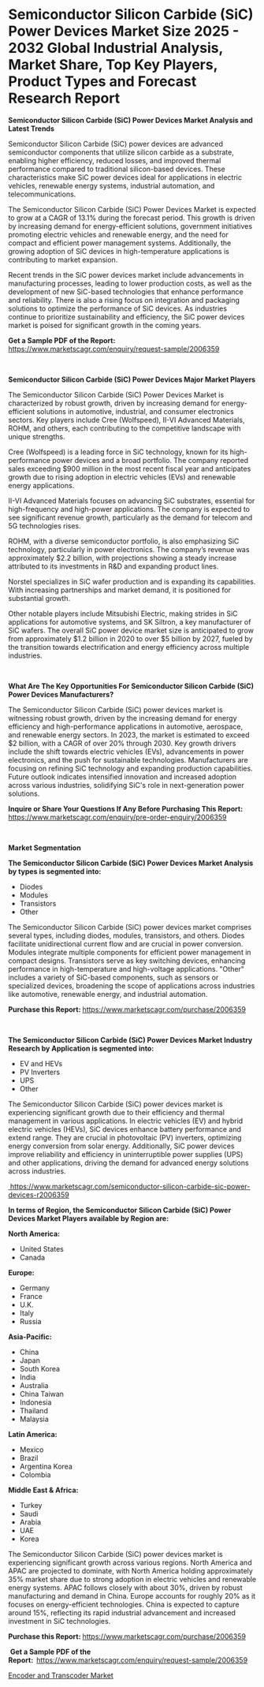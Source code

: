 <p><h1>Semiconductor Silicon Carbide (SiC) Power Devices Market Size 2025 - 2032 Global Industrial Analysis, Market Share, Top Key Players, Product Types and Forecast Research Report</h1></p><p><strong>Semiconductor Silicon Carbide (SiC) Power Devices Market Analysis and Latest Trends</strong></p>
<p><p>Semiconductor Silicon Carbide (SiC) power devices are advanced semiconductor components that utilize silicon carbide as a substrate, enabling higher efficiency, reduced losses, and improved thermal performance compared to traditional silicon-based devices. These characteristics make SiC power devices ideal for applications in electric vehicles, renewable energy systems, industrial automation, and telecommunications.</p><p>The Semiconductor Silicon Carbide (SiC) Power Devices Market is expected to grow at a CAGR of 13.1% during the forecast period. This growth is driven by increasing demand for energy-efficient solutions, government initiatives promoting electric vehicles and renewable energy, and the need for compact and efficient power management systems. Additionally, the growing adoption of SiC devices in high-temperature applications is contributing to market expansion.</p><p>Recent trends in the SiC power devices market include advancements in manufacturing processes, leading to lower production costs, as well as the development of new SiC-based technologies that enhance performance and reliability. There is also a rising focus on integration and packaging solutions to optimize the performance of SiC devices. As industries continue to prioritize sustainability and efficiency, the SiC power devices market is poised for significant growth in the coming years.</p></p>
<p><strong>Get a Sample PDF of the Report:&nbsp;</strong> <a href="https://www.marketscagr.com/enquiry/request-sample/2006359?utm_campaign=2485&utm_medium=2&utm_source=Github&utm_content=ia&utm_term=07042025&utm_id=semiconductor-silicon-carbide-sic-power-devices">https://www.marketscagr.com/enquiry/request-sample/2006359</a></p>
<p>&nbsp;</p>
<p><strong>Semiconductor Silicon Carbide (SiC) Power Devices Major Market Players</strong></p>
<p><p>The Semiconductor Silicon Carbide (SiC) Power Devices Market is characterized by robust growth, driven by increasing demand for energy-efficient solutions in automotive, industrial, and consumer electronics sectors. Key players include Cree (Wolfspeed), II-VI Advanced Materials, ROHM, and others, each contributing to the competitive landscape with unique strengths.</p><p>Cree (Wolfspeed) is a leading force in SiC technology, known for its high-performance power devices and a broad portfolio. The company reported sales exceeding $900 million in the most recent fiscal year and anticipates growth due to rising adoption in electric vehicles (EVs) and renewable energy applications. </p><p>II-VI Advanced Materials focuses on advancing SiC substrates, essential for high-frequency and high-power applications. The company is expected to see significant revenue growth, particularly as the demand for telecom and 5G technologies rises. </p><p>ROHM, with a diverse semiconductor portfolio, is also emphasizing SiC technology, particularly in power electronics. The company’s revenue was approximately $2.2 billion, with projections showing a steady increase attributed to its investments in R&D and expanding product lines.</p><p>Norstel specializes in SiC wafer production and is expanding its capabilities. With increasing partnerships and market demand, it is positioned for substantial growth.</p><p>Other notable players include Mitsubishi Electric, making strides in SiC applications for automotive systems, and SK Siltron, a key manufacturer of SiC wafers. The overall SiC power device market size is anticipated to grow from approximately $1.2 billion in 2020 to over $5 billion by 2027, fueled by the transition towards electrification and energy efficiency across multiple industries.</p></p>
<p>&nbsp;</p>
<p><strong>What Are The Key Opportunities For Semiconductor Silicon Carbide (SiC) Power Devices Manufacturers?</strong></p>
<p><p>The Semiconductor Silicon Carbide (SiC) power devices market is witnessing robust growth, driven by the increasing demand for energy efficiency and high-performance applications in automotive, aerospace, and renewable energy sectors. In 2023, the market is estimated to exceed $2 billion, with a CAGR of over 20% through 2030. Key growth drivers include the shift towards electric vehicles (EVs), advancements in power electronics, and the push for sustainable technologies. Manufacturers are focusing on refining SiC technology and expanding production capabilities. Future outlook indicates intensified innovation and increased adoption across various industries, solidifying SiC's role in next-generation power solutions.</p></p>
<p><strong>Inquire or Share Your Questions If Any Before Purchasing This Report:</strong> <a href="https://www.marketscagr.com/enquiry/pre-order-enquiry/2006359?utm_campaign=2485&utm_medium=2&utm_source=Github&utm_content=ia&utm_term=07042025&utm_id=semiconductor-silicon-carbide-sic-power-devices">https://www.marketscagr.com/enquiry/pre-order-enquiry/2006359</a></p>
<p>&nbsp;</p>
<p><strong>Market Segmentation</strong></p>
<p><strong>The Semiconductor Silicon Carbide (SiC) Power Devices Market Analysis by types is segmented into:</strong></p>
<p><ul><li>Diodes</li><li>Modules</li><li>Transistors</li><li>Other</li></ul></p>
<p><p>The Semiconductor Silicon Carbide (SiC) power devices market comprises several types, including diodes, modules, transistors, and others. Diodes facilitate unidirectional current flow and are crucial in power conversion. Modules integrate multiple components for efficient power management in compact designs. Transistors serve as key switching devices, enhancing performance in high-temperature and high-voltage applications. "Other" includes a variety of SiC-based components, such as sensors or specialized devices, broadening the scope of applications across industries like automotive, renewable energy, and industrial automation.</p></p>
<p><strong>Purchase this Report:&nbsp;</strong><a href="https://www.marketscagr.com/purchase/2006359?utm_campaign=2485&utm_medium=2&utm_source=Github&utm_content=ia&utm_term=07042025&utm_id=semiconductor-silicon-carbide-sic-power-devices">https://www.marketscagr.com/purchase/2006359</a></p>
<p>&nbsp;</p>
<p><strong>The Semiconductor Silicon Carbide (SiC) Power Devices Market Industry Research by Application is segmented into:</strong></p>
<p><ul><li>EV and HEVs</li><li>PV Inverters</li><li>UPS</li><li>Other</li></ul></p>
<p><p>The Semiconductor Silicon Carbide (SiC) power devices market is experiencing significant growth due to their efficiency and thermal management in various applications. In electric vehicles (EV) and hybrid electric vehicles (HEVs), SiC devices enhance battery performance and extend range. They are crucial in photovoltaic (PV) inverters, optimizing energy conversion from solar energy. Additionally, SiC power devices improve reliability and efficiency in uninterruptible power supplies (UPS) and other applications, driving the demand for advanced energy solutions across industries.</p></p>
<p><a href="https://www.marketscagr.com/semiconductor-silicon-carbide-sic-power-devices-r2006359?utm_campaign=2485&utm_medium=2&utm_source=Github&utm_content=ia&utm_term=07042025&utm_id=semiconductor-silicon-carbide-sic-power-devices">&nbsp;https://www.marketscagr.com/semiconductor-silicon-carbide-sic-power-devices-r2006359</a></p>
<p><strong>In terms of Region, the Semiconductor Silicon Carbide (SiC) Power Devices Market Players available by Region are:</strong></p>
<p>
    <p> <strong> North America: </strong>
        <ul>
            <li>United States</li>
            <li>Canada</li>
        </ul>
        </p> 
    <p> <strong> Europe: </strong>
        <ul>
            <li>Germany</li>
            <li>France</li>
            <li>U.K.</li>
            <li>Italy</li>
            <li>Russia</li>
        </ul>
        </p> 
    <p> <strong> Asia-Pacific: </strong>
        <ul>
            <li>China</li>
            <li>Japan</li>
            <li>South Korea</li>
            <li>India</li>
            <li>Australia</li>
            <li>China Taiwan</li>
            <li>Indonesia</li>
            <li>Thailand</li>
            <li>Malaysia</li>
        </ul>
        </p> 
    <p> <strong> Latin America: </strong>
        <ul>
            <li>Mexico</li>
            <li>Brazil</li>
            <li>Argentina Korea</li>
            <li>Colombia</li>
        </ul>
        </p> 
    <p> <strong> Middle East & Africa: </strong>
        <ul>
            <li>Turkey</li>
            <li>Saudi</li>
            <li>Arabia</li>
            <li>UAE</li>
            <li>Korea</li>
        </ul>
    </p>
    </p>
<p><p>The Semiconductor Silicon Carbide (SiC) power devices market is experiencing significant growth across various regions. North America and APAC are projected to dominate, with North America holding approximately 35% market share due to strong adoption in electric vehicles and renewable energy systems. APAC follows closely with about 30%, driven by robust manufacturing and demand in China. Europe accounts for roughly 20% as it focuses on energy-efficient technologies. China is expected to capture around 15%, reflecting its rapid industrial advancement and increased investment in SiC technologies.</p></p>
<p><strong>Purchase this Report: </strong><a href="https://www.marketscagr.com/purchase/2006359?utm_campaign=2485&utm_medium=2&utm_source=Github&utm_content=ia&utm_term=07042025&utm_id=semiconductor-silicon-carbide-sic-power-devices">https://www.marketscagr.com/purchase/2006359</a></p>
<p>&nbsp;<strong>Get a Sample PDF of the Report:&nbsp;&nbsp;</strong><a href="https://www.marketscagr.com/enquiry/request-sample/2006359?utm_campaign=2485&utm_medium=2&utm_source=Github&utm_content=ia&utm_term=07042025&utm_id=semiconductor-silicon-carbide-sic-power-devices">https://www.marketscagr.com/enquiry/request-sample/2006359</a></p>
<p><strong></strong></p>
<p><p><a href="https://github.com/kathiestrine5ty/Market-Research-Report-List-2/blob/main/encoder-and-transcoder-market.md?utm_campaign=2485&utm_medium=2&utm_source=Github&utm_content=ia&utm_term=07042025&utm_id=semiconductor-silicon-carbide-sic-power-devices">Encoder and Transcoder Market</a></p></p>